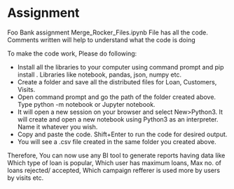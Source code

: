 # Assignment
Foo Bank assignment
Merge_Rocker_Files.ipynb File has all the code.
Comments written will help to understand what the code is doing

To make the code work, Please do following:
  * Install all the libraries to your computer using command prompt and pip install <libraries used in the file>. Libraries like notebook, pandas, json, numpy etc.
  * Create a folder and save all the distributed files for Loan, Customers, Visits.
  * Open command prompt and go the path of the folder created above. Type python -m notebook or Jupyter notebook.
  * It will open a new session on your browser and select New>Python3. It will create and open a new notebook using Python3 as an interpreter. Name it whatever you wish.
  * Copy and paste the code. Shift+Enter to run the code for desired output.
  * You will see a .csv file created in the same folder you created above.
  
  
 Therefore, You can now use any BI tool to generate reports having data like Which type of loan is popular, Which user has maximum loans,
  Max no. of loans rejected/ accepted, Which campaign refferer is used more by users by visits etc.
